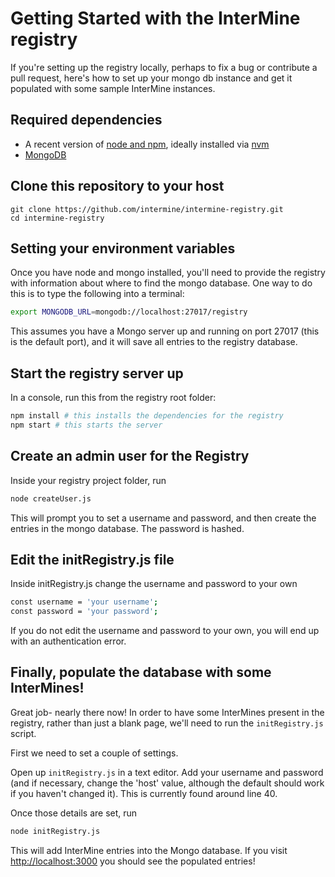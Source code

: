 # Getting Started with the InterMine registry

If you're setting up the registry locally, perhaps to fix a bug or contribute a pull request, here's how to set up your mongo db instance and get it populated with some sample InterMine instances.

## Required dependencies

- A recent version of [node and npm](https://www.npmjs.com/), ideally installed via [nvm](https://github.com/creationix/nvm)
- [MongoDB](https://www.mongodb.com/download-center/community)

## Clone this repository to your host
```
git clone https://github.com/intermine/intermine-registry.git
cd intermine-registry
```

## Setting your environment variables

Once you have node and mongo installed, you'll need to provide the registry with information about where to find the mongo database. One way to do this is to type the following into a terminal:

```bash
export MONGODB_URL=mongodb://localhost:27017/registry     
```

This assumes you have a Mongo server up and running on port 27017 (this is the default port), and it will save all entries to the registry database.

## Start the registry server up

In a console, run this from the registry root folder:

```bash
npm install # this installs the dependencies for the registry
npm start # this starts the server
```

## Create an admin user for the Registry

Inside your registry project folder, run

```bash
node createUser.js
```

 This will prompt you to set a username and password, and then create the entries in the mongo database. The password is hashed.

## Edit the initRegistry.js file

Inside initRegistry.js change the username and password to your own

```bash
const username = 'your username';
const password = 'your password';
```

If you do not edit the username and password to your own, you will end up with an authentication error.

## Finally, populate the database with some InterMines!

Great job- nearly there now! In order to have some InterMines present in the registry, rather than just a blank page, we'll need to run the `initRegistry.js` script.

First we need to set a couple of settings.

Open up `initRegistry.js` in a text editor. Add your username and password (and if necessary, change the 'host' value, although the default should work if you haven't changed it). This is currently found around line 40.

Once those details are set, run

```bash
node initRegistry.js
```

This will add InterMine entries into the Mongo database. If you visit [http://localhost:3000](http://localhost:3000) you should see the populated entries!
